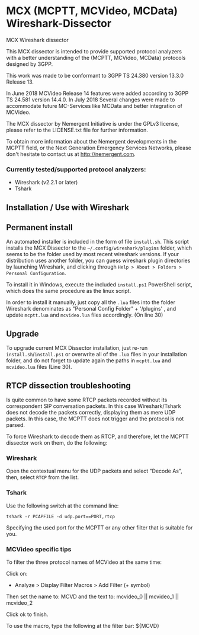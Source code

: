 # MCX (MCPTT, MCVideo, MCData) Wireshark-Dissector
MCX Wireshark dissector

This MCX dissector is intended to provide supported protocol analyzers with a
better understanding of the (MCPTT, MCVideo, MCData) protocols designed by 3GPP.

This work was made to be conformant to 3GPP TS 24.380 version 13.3.0 Release 13.

In June 2018 MCVideo Release 14 features were added according to 3GPP TS 24.581 version 14.4.0.
In July 2018 Several changes were made to accommodate future MC-Services like MCData and better integration of MCVideo.

The MCX dissector by Nemergent Initiative is under the GPLv3 license, please
refer to the LICENSE.txt file for further information.

To obtain more information about the Nemergent developments in the MCPTT field,
or the Next Generation Emergency Services Networks, please don't hesitate to
contact us at http://nemergent.com.

### Currently tested/supported protocol analyzers:

* Wireshark (v2.2.1 or later)
* Tshark

Installation / Use with Wireshark
---------------------------------

## Permanent install

An automated installer is included in the form of file `install.sh`. This script installs the MCX Dissector to the 
`~/.config/wireshark/plugins` folder, which seems to be the folder used by most recent wireshark versions.
If your distribution uses another folder, you can guess wireshark plugin directories by launching Wireshark, and clicking
through `Help > About > Folders > Personal Configuration`.

To install it in Windows, execute the included `install.ps1` PowerShell script, which does the same procedure as the linux script.

In order to install it manually, just copy all the `.lua` files into the folder Wireshark denominates as "Personal Config Folder" + '/plugins'
, and update `mcptt.lua` and `mcvideo.lua` files accordingly. (On line 30)

## Upgrade

To upgrade current MCX Dissector installation, just re-run `install.sh`/`install.ps1` or overwrite all of the `.lua` files in your installation
folder, and do not forget to update again the paths in `mcptt.lua` and `mcvideo.lua` files (Line 30).


## RTCP dissection troubleshooting

Is quite common to have some RTCP packets recorded without its correspondent
SIP conversation packets. In this case Wireshark/Tshark does not decode the
packets correctly, displaying them as mere UDP packets.
In this case, the MCPTT does not trigger and the protocol is not parsed.

To force Wireshark to decode them as RTCP, and therefore, let the MCPTT dissector
work on them, do the following:

### Wireshark

Open the contextual menu for the UDP packets and select "Decode As", then, select
`RTCP` from the list.

### Tshark

Use the following switch at the command line:

    tshark -r PCAPFILE -d udp.port==PORT,rtcp

Specifying the used port for the MCPTT or any other filter that is suitable
for you.

### MCVideo specific tips

To filter the three protocol names of MCVideo at the same time:

Click on:
- Analyze > Display Filter Macros > Add Filter (+ symbol)

Then set the name to: MCVD
and the text to: mcvideo_0 || mcvideo_1 || mcvideo_2

Click ok to finish.

To use the macro, type the following at the filter bar: ${MCVD}
